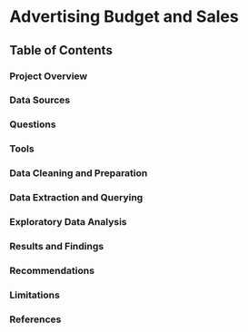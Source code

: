 # Advertising Budget and Sales

## Table of Contents

### Project Overview

### Data Sources

### Questions

### Tools

### Data Cleaning and Preparation

### Data Extraction and Querying

### Exploratory Data Analysis

### Results and Findings

### Recommendations


### Limitations

### References
